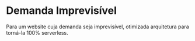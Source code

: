 # Demanda Imprevisível

Para um website cuja demanda seja imprevisível, otimizada arquitetura para torná-la 100% serverless.